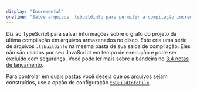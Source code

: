 ```yaml
---
display: "Incremental"
oneline: "Salve arquivos .tsbuildinfo para permitir a compilação incremental de projetos"
---
```


Diz ao TypeScript para salvar informações sobre o grafo do projeto da última compilação em arquivos armazenados no disco.
Este cria uma série de arquivos `.tsbuildinfo` na mesma pasta de sua saída de compilação. Eles não são usados por seu JavaScript em tempo de execução e pode ser excluído com segurança. Você pode ler mais sobre a bandeira no [3.4 notas de lançamento](/docs/handbook/release-notes/typescript-3-4.html#faster-subsequent-builds-with-the---incremental-flag).

Para controlar em quais pastas você deseja que os arquivos sejam construídos, use a opção de configuração [`tsBuildInfoFile`](#tsBuildInfoFile).
